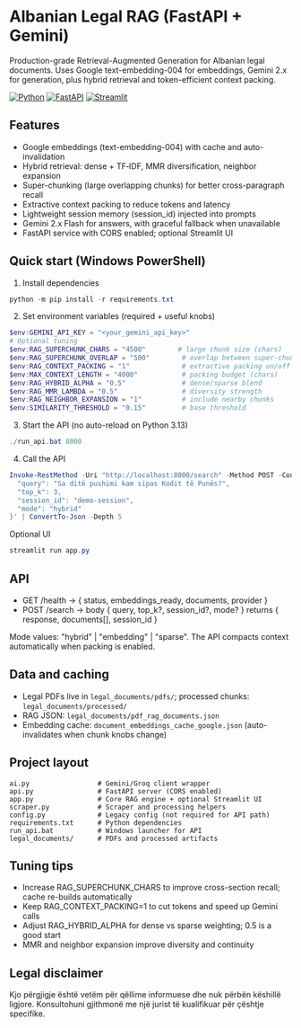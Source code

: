 # Albanian Legal RAG (FastAPI + Gemini)

Production-grade Retrieval-Augmented Generation for Albanian legal documents. Uses Google text-embedding-004 for embeddings, Gemini 2.x for generation, plus hybrid retrieval and token-efficient context packing.

[![Python](https://img.shields.io/badge/Python-3.10+-blue.svg)](https://python.org)
[![FastAPI](https://img.shields.io/badge/FastAPI-API-green.svg)](https://fastapi.tiangolo.com)
[![Streamlit](https://img.shields.io/badge/Streamlit-UI-red.svg)](https://streamlit.io)

## Features

- Google embeddings (text-embedding-004) with cache and auto-invalidation
- Hybrid retrieval: dense + TF‑IDF, MMR diversification, neighbor expansion
- Super-chunking (large overlapping chunks) for better cross-paragraph recall
- Extractive context packing to reduce tokens and latency
- Lightweight session memory (session_id) injected into prompts
- Gemini 2.x Flash for answers, with graceful fallback when unavailable
- FastAPI service with CORS enabled; optional Streamlit UI

## Quick start (Windows PowerShell)

1) Install dependencies

```powershell
python -m pip install -r requirements.txt
```

2) Set environment variables (required + useful knobs)

```powershell
$env:GEMINI_API_KEY = "<your_gemini_api_key>"
# Optional tuning
$env:RAG_SUPERCHUNK_CHARS = "4500"        # large chunk size (chars)
$env:RAG_SUPERCHUNK_OVERLAP = "500"        # overlap between super-chunks
$env:RAG_CONTEXT_PACKING = "1"             # extractive packing on/off
$env:MAX_CONTEXT_LENGTH = "4000"           # packing budget (chars)
$env:RAG_HYBRID_ALPHA = "0.5"              # dense/sparse blend
$env:RAG_MMR_LAMBDA = "0.5"                # diversity strength
$env:RAG_NEIGHBOR_EXPANSION = "1"          # include nearby chunks
$env:SIMILARITY_THRESHOLD = "0.15"         # base threshold
```

3) Start the API (no auto-reload on Python 3.13)

```powershell
./run_api.bat 8000
```

4) Call the API

```powershell
Invoke-RestMethod -Uri "http://localhost:8000/search" -Method POST -ContentType "application/json" -Body '{
  "query": "Sa ditë pushimi kam sipas Kodit të Punës?",
  "top_k": 3,
  "session_id": "demo-session",
  "mode": "hybrid"
}' | ConvertTo-Json -Depth 5
```

Optional UI

```powershell
streamlit run app.py
```

## API

- GET /health → { status, embeddings_ready, documents, provider }
- POST /search → body { query, top_k?, session_id?, mode? } returns { response, documents[], session_id }

Mode values: "hybrid" | "embedding" | "sparse". The API compacts context automatically when packing is enabled.

## Data and caching

- Legal PDFs live in `legal_documents/pdfs/`; processed chunks: `legal_documents/processed/`
- RAG JSON: `legal_documents/pdf_rag_documents.json`
- Embedding cache: `document_embeddings_cache_google.json` (auto-invalidates when chunk knobs change)

## Project layout

```
ai.py                 # Gemini/Groq client wrapper
api.py                # FastAPI server (CORS enabled)
app.py                # Core RAG engine + optional Streamlit UI
scraper.py            # Scraper and processing helpers
config.py             # Legacy config (not required for API path)
requirements.txt      # Python dependencies
run_api.bat           # Windows launcher for API
legal_documents/      # PDFs and processed artifacts
```

## Tuning tips

- Increase RAG_SUPERCHUNK_CHARS to improve cross-section recall; cache re-builds automatically
- Keep RAG_CONTEXT_PACKING=1 to cut tokens and speed up Gemini calls
- Adjust RAG_HYBRID_ALPHA for dense vs sparse weighting; 0.5 is a good start
- MMR and neighbor expansion improve diversity and continuity

## Legal disclaimer

Kjo përgjigje është vetëm për qëllime informuese dhe nuk përbën këshillë ligjore. Konsultohuni gjithmonë me një jurist të kualifikuar për çështje specifike.
